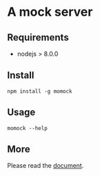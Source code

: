 # A mock server

## Requirements
* nodejs > 8.0.0

## Install
```
npm install -g momock
```

## Usage
```
momock --help
```

## More
Please read the [document][document].

[document]: https://liximomo.github.io/mo/